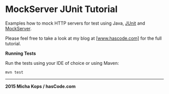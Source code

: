 # MockServer JUnit Tutorial

Examples how to mock HTTP servers for test using Java, [JUnit] and [MockServer].

Please feel free to take a look at my blog at [www.hascode.com] for the full tutorial.

**Running Tests**

Run the tests using your IDE of choice or using Maven:

```
mvn test
```

----

**2015 Micha Kops / hasCode.com**

   [MockServer]:http://www.mock-server.com/
   [www.hascode.com]:http://www.hascode.com/
   [JUnit]:http://junit.org/